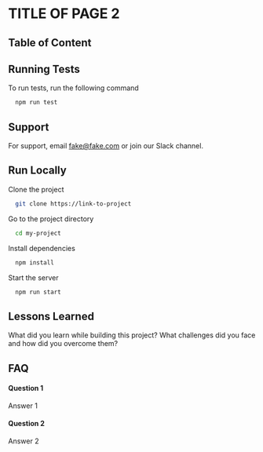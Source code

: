 # TITLE OF PAGE 2

## Table of Content

## Running Tests

To run tests, run the following command

```bash
  npm run test
```

## Support

For support, email fake@fake.com or join our Slack channel.

## Run Locally

Clone the project

```bash
  git clone https://link-to-project
```

Go to the project directory

```bash
  cd my-project
```

Install dependencies

```bash
  npm install
```

Start the server

```bash
  npm run start
```

## Lessons Learned

What did you learn while building this project? What challenges did you face and how did you overcome them?

## FAQ

#### Question 1

Answer 1

#### Question 2

Answer 2
